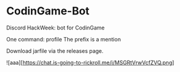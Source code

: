 # CodinGame-Bot
Discord HackWeek: bot for CodinGame

One command: profile
The prefix is a mention

Download jarfile via the releases page.

![aaa][https://chat.is-going-to-rickroll.me/i/MSGRtVrwVcfZVQ.png]
